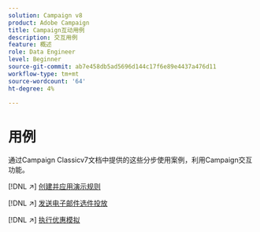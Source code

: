 ```yaml
---
solution: Campaign v8
product: Adobe Campaign
title: Campaign互动用例
description: 交互用例
feature: 概述
role: Data Engineer
level: Beginner
source-git-commit: ab7e458db5ad5696d144c17f6e89e4437a476d11
workflow-type: tm+mt
source-wordcount: '64'
ht-degree: 4%

---
```


# 用例

通过Campaign Classicv7文档中提供的这些分步使用案例，利用Campaign交互功能。

[!DNL :arrow_upper_right:] [创建并应用演示规则](https://experienceleague.adobe.com/docs/campaign-classic/using/managing-offers/case-study/presentation-rules.html)

[!DNL :arrow_upper_right:] [发送电子邮件选件投放](https://experienceleague.adobe.com/docs/campaign-classic/using/managing-offers/case-study/offers-on-an-outbound-channel.html)

[!DNL :arrow_upper_right:] [执行优惠模拟](https://experienceleague.adobe.com/docs/campaign-classic/using/managing-offers/case-study/offers-on-an-outbound-channel.html)
